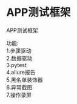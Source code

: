 APP测试框架
==
APP测试框架

功能:<br>
    1.步骤驱动<br>
    2.数据驱动<br>
    3.pytest<br>
    4.allure报告<br>
    5.黑名单装饰器<br>
    6.异常截图<br>
    7.操作录屏<br>
    
